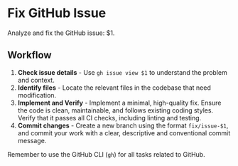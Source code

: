 # Fix GitHub Issue

Analyze and fix the GitHub issue: $1.

## Workflow

1. **Check issue details** - Use `gh issue view $1` to understand the problem and context.
2. **Identify files** - Locate the relevant files in the codebase that need modification.
3. **Implement and Verify** - Implement a minimal, high-quality fix. Ensure the code is clean, maintainable, and follows existing coding styles. Verify that it passes all CI checks, including linting and testing.
4. **Commit changes** - Create a new branch using the format `fix/issue-$1`, and commit your work with a clear, descriptive and conventional commit message.

Remember to use the GitHub CLI (`gh`) for all tasks related to GitHub.
